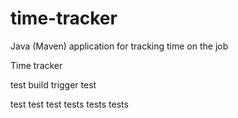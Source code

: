 # time-tracker
Java (Maven) application for tracking time on the job

Time tracker

test build trigger
test


test test test 
tests tests tests 
